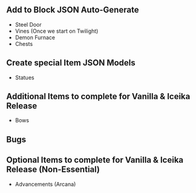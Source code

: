 ## Add to Block JSON Auto-Generate
* Steel Door
* Vines (Once we start on Twilight)
* Demon Furnace
* Chests

## Create special Item JSON Models
* Statues

## Additional Items to complete for Vanilla & Iceika Release
* Bows

## Bugs

## Optional Items to complete for Vanilla & Iceika Release (Non-Essential)
* Advancements (Arcana)